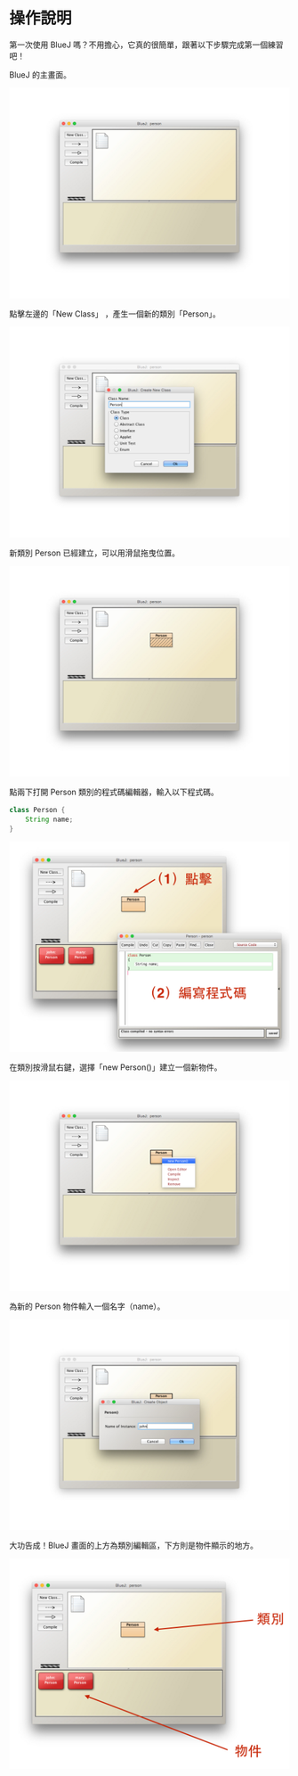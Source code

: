 # 操作說明

第一次使用 BlueJ 嗎？不用擔心，它真的很簡單，跟著以下步驟完成第一個練習吧！

BlueJ 的主畫面。

![](../assets/slides/bluej/bluej.001.jpg)

點擊左邊的「New Class」 ，產生一個新的類別「Person」。

![](../assets/slides/bluej/bluej.002.jpg)

新類別 Person 已經建立，可以用滑鼠拖曳位置。

![](../assets/slides/bluej/bluej.003.jpg)

點兩下打開 Person 類別的程式碼編輯器，輸入以下程式碼。

```java
class Person {
    String name;
}
```

![](../assets/slides/bluej/bluej.004.jpg)

在類別按滑鼠右鍵，選擇「new Person()」建立一個新物件。

![](../assets/slides/bluej/bluej.005.jpg)

為新的 Person 物件輸入一個名字（name）。

![](../assets/slides/bluej/bluej.006.jpg)

大功告成！BlueJ 畫面的上方為類別編輯區，下方則是物件顯示的地方。

![](../assets/slides/bluej/bluej.007.jpg)
